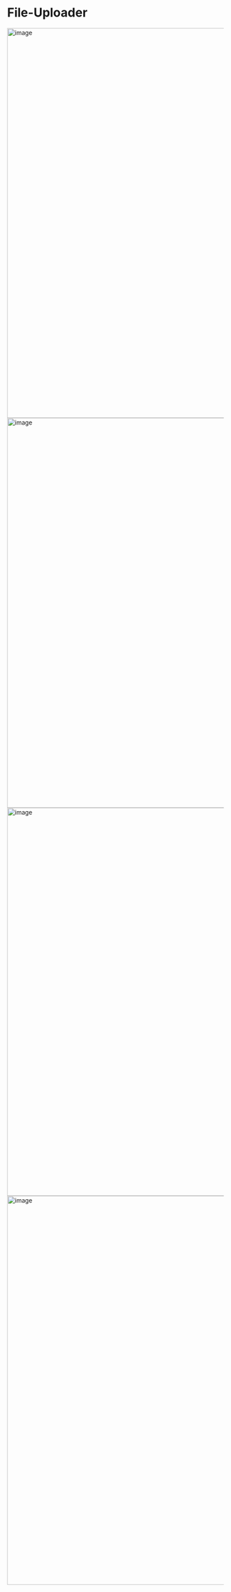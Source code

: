 # File-Uploader
<img width="1919" height="905" alt="image" src="https://github.com/user-attachments/assets/c0b5c9e3-06a3-4c50-a9dd-05e48c5fdcca" />

<img width="1919" height="905" alt="image" src="https://github.com/user-attachments/assets/8bc6af9c-85dd-463a-b872-e90e492533f2" />

<img width="1917" height="901" alt="image" src="https://github.com/user-attachments/assets/0d7faac3-7783-4357-a4d8-f8936252fd38" />

<img width="1919" height="903" alt="image" src="https://github.com/user-attachments/assets/9719b53f-76a1-4bfc-915a-18eabb7a45b3" />
